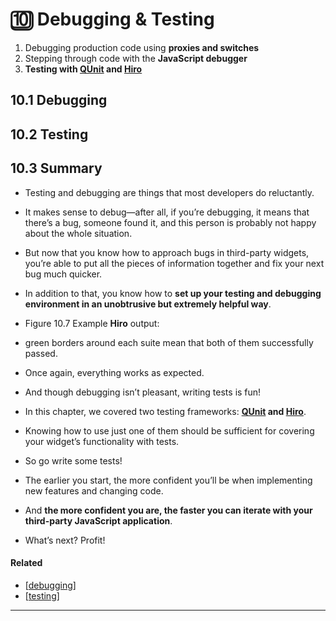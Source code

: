 # 🔟 Debugging & Testing

1. Debugging production code using **proxies and switches**
2. Stepping through code with the **JavaScript debugger**
3. **Testing with [QUnit](https://qunitjs.com/) and [Hiro](https://github.com/valueof/hiro)**

## **10.1 Debugging**

## **10.2 Testing**

## **10.3 Summary**

- Testing and debugging are things that most developers do reluctantly.
- It makes sense to debug—after all, if you’re debugging, it means that there’s a bug, someone found
  it, and this person is probably not happy about the whole situation.
- But now that you know how to approach bugs in third-party widgets, you’re able to put all the pieces of
  information together and fix your next bug much quicker.
- In addition to that, you know how to **set up your testing and debugging environment in an unobtrusive but
  extremely helpful way**.

- Figure 10.7 Example **Hiro** output:
- green borders around each suite mean that both of them successfully passed.
- Once again, everything works as expected.

- And though debugging isn’t pleasant, writing tests is fun!
- In this chapter, we covered two testing frameworks: **[QUnit](https://qunitjs.com/) and [Hiro](https://github.com/valueof/hiro)**.
- Knowing how to use just one of them should be sufficient for covering your widget’s functionality with tests.
- So go write some tests!
- The earlier you start, the more confident you’ll be when implementing new features and changing code.
- And **the more confident you are, the faster you can iterate with your third-party JavaScript application**.
- What’s next? Profit!

#### Related

- [[debugging]]
- [[testing]]

---

[//begin]: # "Autogenerated link references for markdown compatibility"
[debugging]: debugging "Debugging"
[testing]: testing "Testing"
[//end]: # "Autogenerated link references"
